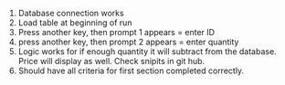 1. Database connection works
2. Load table at beginning of run
3. Press another key, then prompt 1 appears = enter ID
4. press another key, then prompt 2 appears = enter quantity
5.  Logic works for if enough quantity it will subtract from the database. Price will display as well. Check snipits in git hub.
6.  Should have all criteria for first section completed correctly.